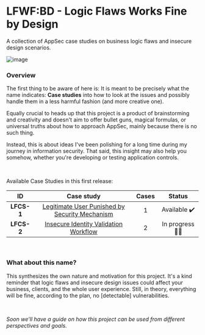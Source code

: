 # LFWF:BD - Logic Flaws Works Fine by Design
A collection of AppSec case studies on business logic flaws and insecure design scenarios.

![image](https://user-images.githubusercontent.com/89562876/183073831-20a71b0e-4f88-4510-80bc-3c1396ef66d8.png)



### Overview
The first thing to be aware of here is: It is meant to be precisely what the name indicates: **Case studies** into how to look at the issues and possibly handle them in a less harmful fashion (and more creative one).

Equally crucial to heads up that this project is a product of brainstorming and creativity and doesn't aim to offer bullet guns, magical formulas, or universal truths about how to approach AppSec, mainly because there is no such thing. 

Instead, this is about ideas I've been polishing for a long time during my journey in information security. That said, this insight may also help you somehow, whether you're developing or testing application controls. 

<br>

Available Case Studies in this first release:

| **ID** | **Case study**  |  **Cases**  | **Status**  |
| :-----: | :-----: | :-----: | :-----: | 
|**LFCS-1**|[Legitimate User Punished by Security Mechanism](https://github.com/s4dhulabs/LFWFBD/blob/main/Cases/LFCS-1.md)|1|Available ✔️
|**LFCS-2**|[Insecure Identity Validation Workflow](https://github.com/s4dhulabs/LFWFBD/blob/main/Cases/LFCS-2.md) |2|In progress :factory_worker:

<br>

### What about this name?
This synthesizes the own nature and motivation for this project. It's a kind reminder that logic flaws and insecure design issues could affect your business, clients, and the whole user experience. Still, in theory, everything will be fine, according to the plan, no [detectable] vulnerabilities. 

<br>

_Soon we'll have a guide on how this project can be used from different perspectives and goals._
